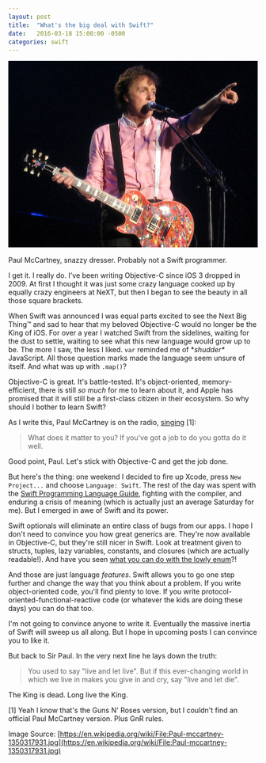 ```yaml
---
layout: post
title:  "What's the big deal with Swift?"
date:   2016-03-18 15:00:00 -0500
categories: swift
---
```


![Paul McCartney](/assets/images/2016/03/Paul-McCartney.jpg "Paul McCartney, snazzy dresser. Probably not a Swift programmer.")

Paul McCartney, snazzy dresser. Probably not a Swift programmer.

I get it. I really do. I've been writing Objective-C since iOS 3 dropped in 2009. At first I thought it was just some crazy language cooked up by equally crazy engineers at NeXT, but then I began to see the beauty in all those square brackets.

<!--more-->

When Swift was announced I was equal parts excited to see the Next Big Thing™ and sad to hear that my beloved Objective-C would no longer be the King of iOS. For over a year I watched Swift from the sidelines, waiting for the dust to settle, waiting to see what this new language would grow up to be. The more I saw, the less I liked. `var` reminded me of \**shudder\** JavaScript. All those question marks made the language seem unsure of itself. And what was up with `.map()`?

Objective-C is great. It's battle-tested. It's object-oriented, memory-efficient, there is still *so much* for me to learn about it, and Apple has promised that it will still be a first-class citizen in their ecosystem. So why should I bother to learn Swift?

As I write this, Paul McCartney is on the radio, [singing][live_and_let_die] \[1\]:

> What does it matter to you? If you've got a job to do you gotta do it well.

Good point, Paul. Let's stick with Objective-C and get the job done.

But here's the thing: one weekend I decided to fire up Xcode, press `New Project...` and choose `Language: Swift`. The rest of the day was spent with the [Swift Programming Language Guide][swift_book], fighting with the compiler, and enduring a crisis of meaning (which is actually just an average Saturday for me). But I emerged in awe of Swift and its power.

Swift optionals will eliminate an entire class of bugs from our apps. I hope I don't need to convince you how great generics are. They're now available in Objective-C, but they're still nicer in Swift. Look at treatment given to structs, tuples, lazy variables, constants, and closures (which are actually readable!). And have you seen [what you can do with the lowly enum][swift_enums]?!

And those are just language *features*. Swift allows you to go one step further and change the way that you think about a problem. If you write object-oriented code, you'll find plenty to love. If you write protocol-oriented-functional-reactive code (or whatever the kids are doing these days) you can do that too.

I'm not going to convince anyone to write it. Eventually the massive inertia of Swift will sweep us all along. But I hope in upcoming posts I can convince you to like it.

But back to Sir Paul. In the very next line he lays down the truth:

> You used to say "live and let live". But if this ever-changing world in which we live in makes you give in and cry, say "live and let die".

The King is dead. Long live the King.

\[1\] Yeah I know that's the Guns N' Roses version, but I couldn't find an official Paul McCartney version. Plus GnR rules.

[live_and_let_die]: https://www.youtube.com/watch?v=6D9vAItORgE
[swift_book]: https://developer.apple.com/library/ios/documentation/Swift/Conceptual/Swift_Programming_Language/TheBasics.html#//apple_ref/doc/uid/TP40014097-CH5-ID309
[swift_enums]: https://developer.apple.com/library/ios/documentation/Swift/Conceptual/Swift_Programming_Language/Enumerations.html

Image Source: [https://en.wikipedia.org/wiki/File:Paul-mccartney-1350317931.jpg](https://en.wikipedia.org/wiki/File:Paul-mccartney-1350317931.jpg)